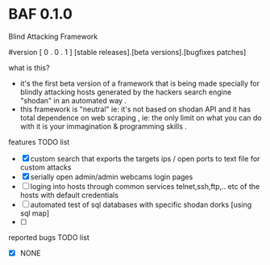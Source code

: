 # BAF 0.1.0
Blind Attacking Framework

#version
[       0        .        0      .         1       ]
[stable releases].[beta versions].[bugfixes patches]

what is this? 
* it's the first beta version of a framework that is being made specially for blindly attacking hosts generated by the hackers search engine "shodan" in an automated way .
* this framework is "neutral" ie: it's not based on shodan API and it has total dependence on web scraping , ie: the only limit on what  you can do with it is your immagination & programming skills .   

features TODO list 
- [x] custom search that exports the targets ips / open ports to text file for custom attacks  
- [x] serially open admin/admin webcams login pages
- [ ] loging into hosts through common services telnet,ssh,ftp,.. etc of the hosts with default credentials
- [ ] automated test of sql databases with specific shodan dorks [using sql map]
- [ ] 


reported bugs TODO list 
- [x] NONE 
